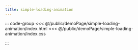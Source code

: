 ```yaml
---
title: simple-loading-animation
---
```


::: code-group
<<< @/public/demoPage/simple-loading-animation/index.html
<<< @/public/demoPage/simple-loading-animation/index.css

:::